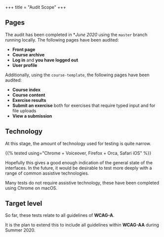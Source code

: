 +++
title = "Audit Scope"
+++

## Pages

The audit has been completed in **June 2020* using the `master` branch running locally. The following pages have been audited:

- **Front page**
- **Course archive**
- **Log in** and **you have logged out**
- **User profile**

Additionally, using the `course-template`, the following pages have been audited:

- **Course index**
- **Course content**
- **Exercise results**
- **Submit an exercise** both for exercises that require typed input and for file uploads
- **View a submission**

## Technology

At this stage, the amount of technology used for testing is quite narrow. 

{{% tested using="Chrome + Voiceover, Firefox + Orca, Safari iOS" %}}

Hopefully this gives a good enough indication of the general state of the interfaces. In the future, it would be desirable to test more deeply with a range of common assistive technologies.

Many tests do not require assistive technology, these have been completed using Chrome on macOS. 

## Target level

So far, these tests relate to all guidelines of **WCAG-A**.

It is the plan to extend this to include all guidelines within **WCAG-AA** during Summer 2020.
